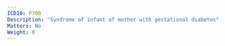```yaml
---
ICD10: P700
Description: "Syndrome of infant of mother with gestational diabetes"
Matters: No
Weight: 0
---
```


